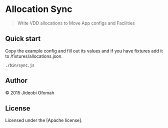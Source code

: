 # Allocation Sync

> Write VDD allocations to Move App configs and Facilities

## Quick start

Copy the example config and fill out its values and if you have fixtures add it to /fixtures/allocations.json.

```shell
./bin/sync.js
```

## Author

© 2015 Jideobi Ofomah

## License

Licensed under the [Apache license].
